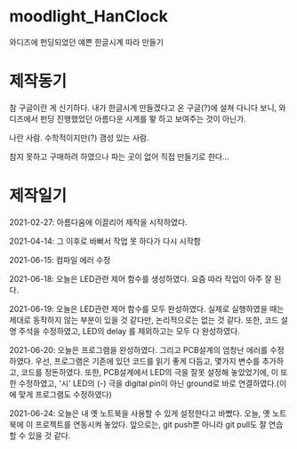# moodlight_HanClock
와디즈에 펀딩되었던 얘쁜 한글시계 따라 만들기

# 제작동기

참 구글이란 게 신기하다. 내가 한글시계 만들겠다고 온 구글(?)에 설쳐 다니다 보니, 와디즈에서 펀딩 진행했었던 아름다운 시계를 뙇 하고 보여주는 것이 아닌가.

나란 사람. 수학적이지만(?) 갬성 있는 사람.

참지 못하고 구매하려 하였으나 파는 곳이 없어 직접 만들기로 한다...

# 제작일기
2021-02-27: 아름다움에 이끌리어 제작을 시작하였다.

2021-04-14: 그 이후로 바뻐서 작업 못 하다가 다시 시작함

2021-06-15: 컴파일 에러 수정 

2021-06-18: 오늘은 LED관련 제어 함수를 생성하였다. 요즘 따라 작업이 아주 잘 된다.

2021-06-19: 오늘은 LED관련 제어 함수를 모두 완성하였다. 
실제로 실행하였을 때는 제대로 동작하지 않는 부분이 있을 것 같다만, 
논리적으로는 없는 것 같다. 또한, 코드 설명 주석을 수정하였고, LED의 delay 를 제외하고는
모두 다 완성하였다.

2021-06-20: 오늘은 프로그램을 완성하였다. 그리고 PCB설계의 엄청난 에러를 수정하였다.
우선, 프로그램은 기존에 있던 코드를 읽기 좋게 다듬고, 몇가지 변수를 추가하고, 코드를 정돈하였다.
또한, PCB설계에서 LED의 극을 잘못 설정해 놓았었기에, 이 또한 수정하였고,
'시' LED의 (-) 극을 digital pin이 아닌 ground로 바로 연결하였다.(이에 맞게 프로그램도 수정하였다)

2021-06-24: 오늘은 내 옛 노트북을 사용할 수 있게 설정한다고 바뻤다. 
오늘, 옛 노트북에 이 프로젝트를 연동시켜 놓았다.
앞으로는, git push뿐 아니라 git pull도 잘 연습할 수 있을 것 같다.
